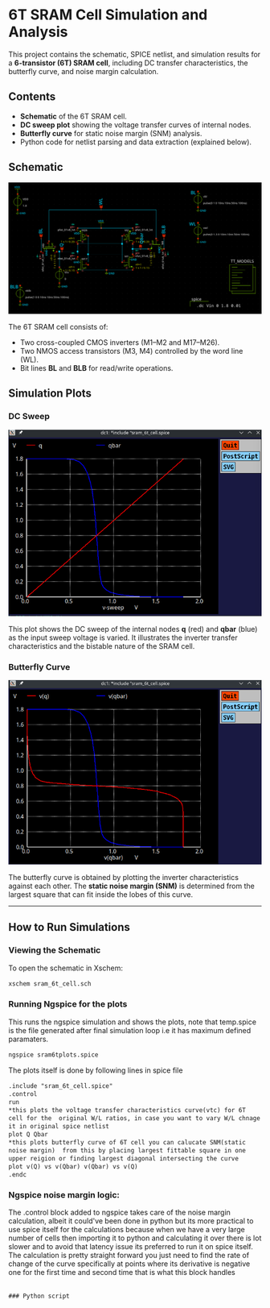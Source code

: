 # 6T SRAM Cell Simulation and Analysis

This project contains the schematic, SPICE netlist, and simulation results for a **6-transistor (6T) SRAM cell**, including DC transfer characteristics, the butterfly curve, and noise margin calculation.

## Contents

- **Schematic** of the 6T SRAM cell.
- **DC sweep plot** showing the voltage transfer curves of internal nodes.
- **Butterfly curve** for static noise margin (SNM) analysis.
- Python code for netlist parsing and data extraction (explained below).

## Schematic

![SRAM Schematic](docs/images/sram_6t_dc_analysis.png)

The 6T SRAM cell consists of:
- Two cross-coupled CMOS inverters (M1–M2 and M17–M26).
- Two NMOS access transistors (M3, M4) controlled by the word line (WL).
- Bit lines **BL** and **BLB** for read/write operations.

## Simulation Plots

### DC Sweep
![DC Sweep](docs/images/dc_analysis_sram.png)

This plot shows the DC sweep of the internal nodes **q** (red) and **qbar** (blue) as the input sweep voltage is varied. It illustrates the inverter transfer characteristics and the bistable nature of the SRAM cell.

### Butterfly Curve
![Butterfly Curve](docs/images/butterfly_curve_sram.png)

The butterfly curve is obtained by plotting the inverter characteristics against each other. The **static noise margin (SNM)** is determined from the largest square that can fit inside the lobes of this curve.

---

## How to Run Simulations

### Viewing the Schematic
To open the schematic in Xschem:
```bash
xschem sram_6t_cell.sch
```
### Running Ngspice for the plots
This runs the ngspice simulation and shows the plots, note that temp.spice is the file generated after final simulation loop i.e it has maximum defined paramaters. 
```bash
ngspice sram6tplots.spice
```
The plots itself is done by following lines in spice file
```spice
.include "sram_6t_cell.spice"
.control
run
*this plots the voltage transfer characteristics curve(vtc) for 6T cell for the  original W/L ratios, in case you want to vary W/L chnage it in original spice netlist
plot Q Qbar 
*this plots butterfly curve of 6T cell you can calucate SNM(static noise margin)  from this by placing largest fittable square in one upper reigion or finding largest diagonal intersecting the curve
plot v(Q) vs v(Qbar) v(Qbar) vs v(Q) 
.endc
```
### Ngspice noise margin logic:
The .control block added to ngspice takes care of the noise margin calculation, albeit it could've been done in python but its more practical to use spice itself for the calculations because when we have a very large number of cells then importing it to python and calculating it over there is lot slower and to avoid that latency issue its preferred to run it on spice itself.
The calculation is pretty straight forward you just need to find the rate of change of the curve specifically at points where its derivative is negative one for the first time and second time that is what this block handles
```spice

### Python script




